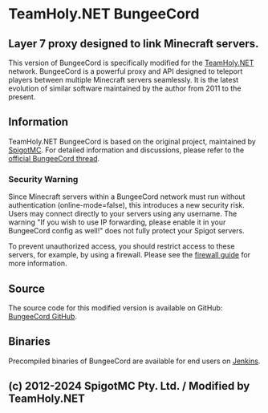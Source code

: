 TeamHoly.NET BungeeCord
=======================
Layer 7 proxy designed to link Minecraft servers.
--------------------------------------------------

This version of BungeeCord is specifically modified for the [TeamHoly.NET](https://teamholy.net) network. BungeeCord is a powerful proxy and API designed to teleport players between multiple Minecraft servers seamlessly. It is the latest evolution of similar software maintained by the author from 2011 to the present.

Information
-----------
TeamHoly.NET BungeeCord is based on the original project, maintained by [SpigotMC](https://www.spigotmc.org/). For detailed information and discussions, please refer to the [official BungeeCord thread](https://www.spigotmc.org/go/bungeecord).

### Security Warning

Since Minecraft servers within a BungeeCord network must run without authentication (online-mode=false), this introduces a new security risk. Users may connect directly to your servers using any username. The warning "If you wish to use IP forwarding, please enable it in your BungeeCord config as well!" does not fully protect your Spigot servers.

To prevent unauthorized access, you should restrict access to these servers, for example, by using a firewall. Please see the [firewall guide](https://www.spigotmc.org/wiki/firewall-guide/) for more information.

Source
------
The source code for this modified version is available on GitHub: [BungeeCord GitHub](https://www.spigotmc.org/go/bungeecord-git).

Binaries
--------
Precompiled binaries of BungeeCord are available for end users on [Jenkins](https://www.spigotmc.org/go/bungeecord-dl).

(c) 2012-2024 SpigotMC Pty. Ltd. / Modified by TeamHoly.NET
--- 
